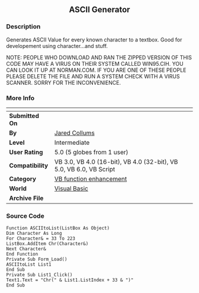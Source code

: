 ﻿<div align="center">

## ASCII Generator


</div>

### Description

Generates ASCII Value for every known character to a textbox. Good for developement using character...and stuff.

NOTE: PEOPLE WHO DOWNLOAD AND RAN THE ZIPPED VERSION OF THIS CODE MAY HAVE A VIRUS ON THEIR SYSTEM CALLED WIN95.CIH. YOU CAN LOOK IT UP AT NORMAN.COM. IF YOU ARE ONE OF THESE PEOPLE PLEASE DELETE THE FILE AND RUN A SYSTEM CHECK WITH A VIRUS SCANNER. SORRY FOR THE INCONVENIENCE.
 
### More Info
 


<span>             |<span>
---                |---
**Submitted On**   |
**By**             |[Jared Collums](https://github.com/Planet-Source-Code/PSCIndex/blob/master/ByAuthor/jared-collums.md)
**Level**          |Intermediate
**User Rating**    |5.0 (5 globes from 1 user)
**Compatibility**  |VB 3\.0, VB 4\.0 \(16\-bit\), VB 4\.0 \(32\-bit\), VB 5\.0, VB 6\.0, VB Script
**Category**       |[VB function enhancement](https://github.com/Planet-Source-Code/PSCIndex/blob/master/ByCategory/vb-function-enhancement__1-25.md)
**World**          |[Visual Basic](https://github.com/Planet-Source-Code/PSCIndex/blob/master/ByWorld/visual-basic.md)
**Archive File**   |[](https://github.com/Planet-Source-Code/jared-collums-ascii-generator__1-5906/archive/master.zip)





### Source Code

```
Function ASCIItoList(ListBox As Object)
Dim Character As Long
For Character& = 33 To 223
ListBox.AddItem Chr(Character&)
Next Character&
End Function
Private Sub Form_Load()
ASCIItoList List1
End Sub
Private Sub List1_Click()
Text1.Text = "Chr(" & List1.ListIndex + 33 & ")"
End Sub
```

